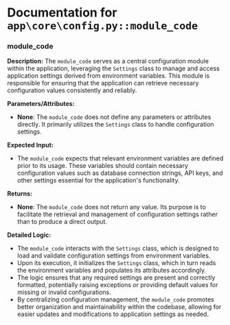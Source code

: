 # Documentation for `app\core\config.py::module_code`

### module_code

**Description:**
The `module_code` serves as a central configuration module within the application, leveraging the `Settings` class to manage and access application settings derived from environment variables. This module is responsible for ensuring that the application can retrieve necessary configuration values consistently and reliably.

**Parameters/Attributes:**
- **None**: The `module_code` does not define any parameters or attributes directly. It primarily utilizes the `Settings` class to handle configuration settings.

**Expected Input:**
- The `module_code` expects that relevant environment variables are defined prior to its usage. These variables should contain necessary configuration values such as database connection strings, API keys, and other settings essential for the application's functionality.

**Returns:**
- **None**: The `module_code` does not return any value. Its purpose is to facilitate the retrieval and management of configuration settings rather than to produce a direct output.

**Detailed Logic:**
- The `module_code` interacts with the `Settings` class, which is designed to load and validate configuration settings from environment variables. 
- Upon its execution, it initializes the `Settings` class, which in turn reads the environment variables and populates its attributes accordingly.
- The logic ensures that any required settings are present and correctly formatted, potentially raising exceptions or providing default values for missing or invalid configurations.
- By centralizing configuration management, the `module_code` promotes better organization and maintainability within the codebase, allowing for easier updates and modifications to application settings as needed.